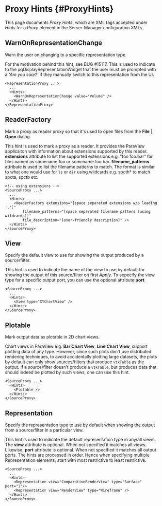 Proxy Hints {#ProxyHints}
===========

This page documents *Proxy Hints*, which are XML tags accepted under *Hints*
for a *Proxy* element in the Server-Manager configuration XMLs.

WarnOnRepresentationChange
--------------------------
Warn the user on changing to a specific representation type.

For the motivation behind this hint, see BUG #15117.
This is used to indicate to the pqDisplayRepresentationWidget that the user must
be prompted with a *'Are you sure?'* if they manually switch to this
representation from the UI.

    <RepresentationProxy ...>
      ...
      <Hints>
        <WarnOnRepresentationChange value="Volume" />
      </Hints>
    </RepresentationProxy>

ReaderFactory
-------------
Mark a proxy as reader proxy so that it's used to open files from the **File |
Open** dialog.

This hint is used to mark a proxy as a reader. It provides the ParaView
applicaiton with information about extensions supported by this reader.
**extensions** attribute to list the supported extensions e.g. "foo foo.bar" for
files named as somename.foo or somename.foo.bar.
**filename_patterns** attribute is used to list the filename patterns to match.
The format is similar to what one would use for `ls` or `dir` using wildcards e.g.
spcth\* to match spcta, spctb etc.

    <!-- using extensions -->
    <SourceProxy ...>
      ...
      <Hints>
        <ReaderFactory extensions="[space separated extensions w/o leading '.']"
            filename_patterns="[space separated filename patters (using wildcards)]"
            file_description="[user-friendly description]" />
      </Hints>
    </SourceProxy>

View
----
Specify the default view to use for showing the output produced by a
source/filter.

This hint is used to indicate the name of the view to use by default for showing
the output of this source/filter on first *Apply*. To sepecify the view type for
a specific output port, you can use the optional attribute **port**.

    <SourceProxy ...>
      ...
      <Hints>
        <View type="XYChartView" />
      </Hints>
    </SourceProxy>

Plotable
--------
Mark output data as plotable in 2D chart views.

Chart views in ParaView e.g. **Bar Chart View**, **Line Chart View**, support
plotting data of any type. However, since such plots don't use distributed
rendering techniques, to avoid accidentally plotting large datasets, the plots
by default can only show sources/filters that produce `vtkTable` as the output.
If a source/filter doesn't produce  a `vtkTable`, but produces data that should
indeed be plotted by such views, one can use this hint.

    <SourceProxy ...>
      <Hints>
        <Plotable />
      </Hints>
    </SourceProxy>

Representation
--------------
Specify the representation type to use by default when showing the output from a
source/filter in a particular view.

This hint is used to indicate the default representation type in any/all views.
The **view** attribute is optional. When not specified it matches all views.
Likewise, **port** attribute is optional. When not specified it matches all
output ports. The hints are processed in order. Hence when specifying multiple
Representation elements, start with most restrictive to least restrictive.

    <SourceProxy ...>
      ...
      <Hints>
        <Representation view="ComparativeRenderView" type="Surface" port="1"/>
        <Representation view="RenderView" type="Wireframe" />
      </Hints>
    </SourceProxy>
